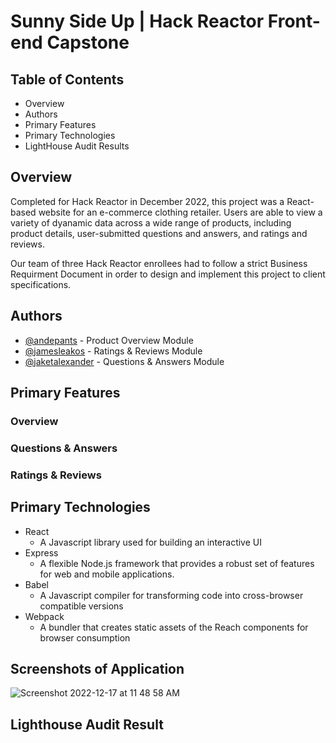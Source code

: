 # Sunny Side Up | Hack Reactor Front-end Capstone

## Table of Contents

- Overview
- Authors
- Primary Features
- Primary Technologies
- LightHouse Audit Results

## Overview

Completed for Hack Reactor in December 2022, this project was a React-based website for an e-commerce clothing retailer. Users are able to view a variety of dyanamic data across a wide range of products, including product details, user-submitted questions and answers, and ratings and reviews. 

Our team of three Hack Reactor enrollees had to follow a strict Business Requirment Document in order to design and implement this project to client specifications.

## Authors

- [@andepants](https://github.com/andepants) - Product Overview Module
- [@jamesleakos](https://github.com/jamesleakos) - Ratings & Reviews Module
- [@jaketalexander](https://github.com/jaketalexander) - Questions & Answers Module

## Primary Features
 ### Overview
 ### Questions & Answers
 ### Ratings & Reviews
## Primary Technologies
 - React
   - A Javascript library used for building an interactive UI
 - Express
   - A flexible Node.js framework that provides a robust set of features for web and mobile applications.
 - Babel
   - A Javascript compiler for transforming code into cross-browser compatible versions
 - Webpack
   - A bundler that creates static assets of the Reach components for browser consumption
## Screenshots of Application
![Screenshot 2022-12-17 at 11 48 58 AM](https://user-images.githubusercontent.com/37193140/208255817-68f841b4-960f-44f5-874f-c000dfcfb26e.png)

## Lighthouse Audit Result

